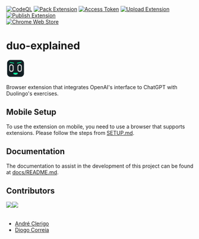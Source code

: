 [![CodeQL](https://github.com/digas99/duo-explained/actions/workflows/codeql.yml/badge.svg)](https://github.com/digas99/duo-explained/actions/workflows/codeql.yml)
[![Pack Extension](https://github.com/digas99/duo-explained/actions/workflows/pack-extension.yml/badge.svg)](https://github.com/digas99/duo-explained/actions/workflows/pack-extension.yml)
[![Access Token](https://github.com/digas99/duo-explained/actions/workflows/fetch-g-access-token.yml/badge.svg)](https://github.com/digas99/duo-explained/actions/workflows/fetch-g-access-token.yml)
[![Upload Extension](https://github.com/digas99/duo-explained/actions/workflows/upload-extension.yml/badge.svg)](https://github.com/digas99/duo-explained/actions/workflows/upload-extension.yml)
[![Publish Extension](https://github.com/digas99/duo-explained/actions/workflows/publish-extension.yml/badge.svg)](https://github.com/digas99/duo-explained/actions/workflows/publish-extension.yml)
<br>
[![Chrome Web Store](https://img.shields.io/chrome-web-store/v/ibnifmdhbaknbkgldmbnebeidephchno.svg?style=flat-square&color=orange)](https://chromewebstore.google.com/detail/duo-explained/ibnifmdhbaknbkgldmbnebeidephchno)

# duo-explained

<img src="images/logo/logo-stroke.png" width="50px"/>

Browser extension that integrates OpenAI's interface to ChatGPT with Duolingo's exercises.

## Mobile Setup

To use the extension on mobile, you need to use a browser that supports extensions. Please follow the steps from [SETUP.md](SETUP.md).

## Documentation

The documentation to assist in the development of this project can be found at [docs/README.md](docs/README.md).

## Contributors

<div style="display: flex">
  <a href="https://github.com/andreclerigo"><img src="https://avatars.githubusercontent.com/u/30603611?v=4" width="35"/></a>
  <a href="https://github.com/digas99"><img src="https://avatars.githubusercontent.com/u/45766898?v=4" width="35"/></a>
</div>

<br>

- [André Clerigo](https://github.com/andreclerigo)
- [Diogo Correia](https://github.com/digas99)
